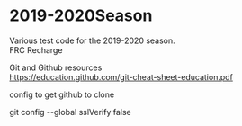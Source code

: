 # 2019-2020Season
Various test code for the 2019-2020 season.  
FRC Recharge

Git and Github resources   
https://education.github.com/git-cheat-sheet-education.pdf

config to get github to clone

git config --global sslVerify false

